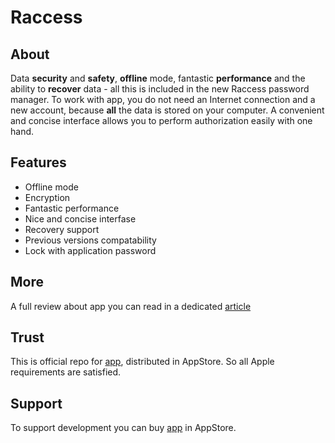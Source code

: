 # Raccess

## About

Data **security** and **safety**, **offline** mode, fantastic **performance** and the ability to **recover** data - all this is included in the new Raccess password manager. To work with app, you do not need an Internet connection and a new account, because **all** the data is stored on your computer. A convenient and concise interface allows you to perform authorization easily with one hand.

## Features

- Offline mode
- Encryption
- Fantastic performance
- Nice and concise interfase
- Recovery support
- Previous versions compatability
- Lock with application password

## More

A full review about app you can read in a dedicated [article](https://habr.com/ru/articles/743556/)

## Trust

This is official repo for [app](), distributed in AppStore. So all Apple requirements are satisfied.

## Support

To support development you can buy [app]() in AppStore.